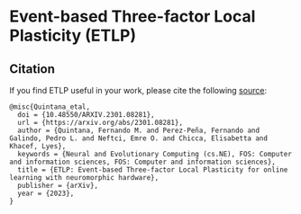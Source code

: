 # Event-based Three-factor Local Plasticity (ETLP)

## Citation

If you find ETLP useful in your work, please cite the following [source](https://arxiv.org/abs/2301.08281):

```
@misc{Quintana_etal,
  doi = {10.48550/ARXIV.2301.08281},  
  url = {https://arxiv.org/abs/2301.08281},
  author = {Quintana, Fernando M. and Perez-Peña, Fernando and Galindo, Pedro L. and Neftci, Emre O. and Chicca, Elisabetta and Khacef, Lyes},
  keywords = {Neural and Evolutionary Computing (cs.NE), FOS: Computer and information sciences, FOS: Computer and information sciences},
  title = {ETLP: Event-based Three-factor Local Plasticity for online learning with neuromorphic hardware},
  publisher = {arXiv},
  year = {2023},
}
```
